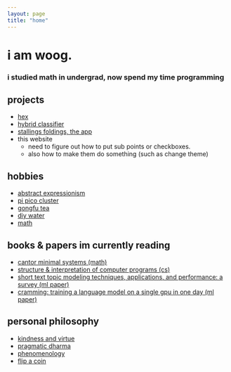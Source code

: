 ```yaml
---
layout: page
title: "home"
---
```


# i am woog.

### i studied math in undergrad, now spend my time programming 

## projects

 - [hex](https://woog97.github.io/projects/)
 - [hybrid classifier](https://woog97.github.io/hybrid-classifier/)
 - [stallings foldings, the app](https://woog97.github.io/stallings-foldings/)
 - this website
   - need to figure out how to put sub points or checkboxes.
   - also how to make them do something (such as change theme)

## hobbies

- [abstract expressionism](https://woog97.github.io/art/)
- [pi pico cluster](https://woog97.github.io/cluster/)
- [gongfu tea](https://woog97.github.io/tea/)
- [diy water](https://woog97.github.io/diy-water/)
- [math](https://woog97.github.io/math/)

## books & papers im currently reading

- [cantor minimal systems (math)](https://bookstore.ams.org/view?ProductCode=ULECT/70)
- [structure & interpretation of computer programs (cs)](https://sarabander.github.io/sicp/html/index.xhtml)
- [short text topic modeling techniques, applications, and performance: a survey (ml paper)](https://arxiv.org/abs/1904.07695)
- [cramming: training a language model on a single gpu in one day (ml paper)](https://arxiv.org/abs/2212.14034)

## personal philosophy

- [kindness and virtue](https://woog97.github.io/virtue/)
- [pragmatic dharma](https://woog97.github.io/dharma/)
- [phenomenology](https://woog97.github.io/phenomenology/)
- [flip a coin](https://woog97.github.io/flip-a-coin/)
